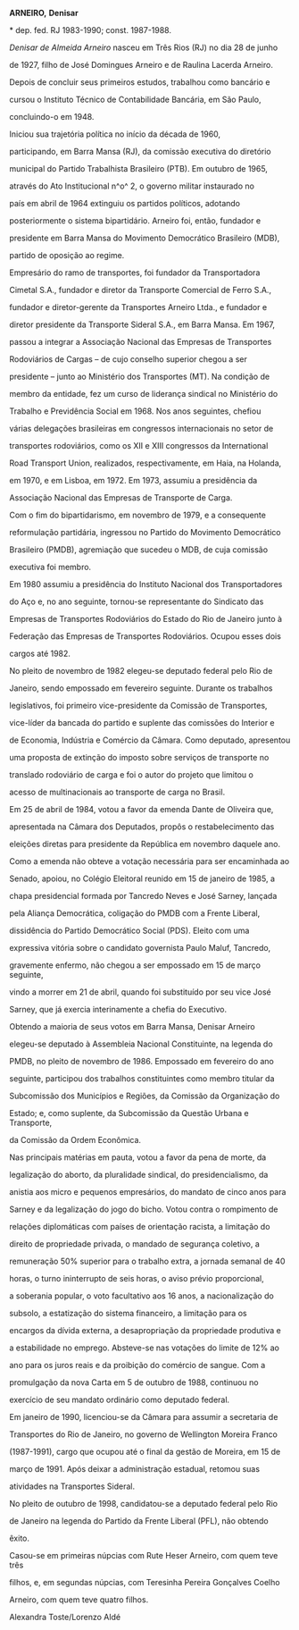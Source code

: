 **ARNEIRO,** **Denisar**



\* dep. fed. RJ 1983-1990; const. 1987-1988.



*Denisar de Almeida Arneiro* nasceu em Três Rios (RJ) no dia 28 de junho

de 1927, filho de José Domingues Arneiro e de Raulina Lacerda Arneiro.



Depois de concluir seus primeiros estudos, trabalhou como bancário e

cursou o Instituto Técnico de Contabilidade Bancária, em São Paulo,

concluindo-o em 1948.



Iniciou sua trajetória política no início da década de 1960,

participando, em Barra Mansa (RJ), da comissão executiva do diretório

municipal do Partido Trabalhista Brasileiro (PTB). Em outubro de 1965,

através do Ato Institucional n^o^ 2, o governo militar instaurado no

país em abril de 1964 extinguiu os partidos políticos, adotando

posteriormente o sistema bipartidário. Arneiro foi, então, fundador e

presidente em Barra Mansa do Movimento Democrático Brasileiro (MDB),

partido de oposição ao regime.



Empresário do ramo de transportes, foi fundador da Transportadora

Cimetal S.A., fundador e diretor da Transporte Comercial de Ferro S.A.,

fundador e diretor-gerente da Transportes Arneiro Ltda., e fundador e

diretor presidente da Transporte Sideral S.A., em Barra Mansa. Em 1967,

passou a integrar a Associação Nacional das Empresas de Transportes

Rodoviários de Cargas – de cujo conselho superior chegou a ser

presidente – junto ao Ministério dos Transportes (MT). Na condição de

membro da entidade, fez um curso de liderança sindical no Ministério do

Trabalho e Previdência Social em 1968. Nos anos seguintes, chefiou

várias delegações brasileiras em congressos internacionais no setor de

transportes rodoviários, como os XII e XIII congressos da International

Road Transport Union, realizados, respectivamente, em Haia, na Holanda,

em 1970, e em Lisboa, em 1972. Em 1973, assumiu a presidência da

Associação Nacional das Empresas de Transporte de Carga.



Com o fim do bipartidarismo, em novembro de 1979, e a consequente

reformulação partidária, ingressou no Partido do Movimento Democrático

Brasileiro (PMDB), agremiação que sucedeu o MDB, de cuja comissão

executiva foi membro.



Em 1980 assumiu a presidência do Instituto Nacional dos Transportadores

do Aço e, no ano seguinte, tornou-se representante do Sindicato das

Empresas de Transportes Rodoviários do Estado do Rio de Janeiro junto à

Federação das Empresas de Transportes Rodoviários. Ocupou esses dois

cargos até 1982.



No pleito de novembro de 1982 elegeu-se deputado federal pelo Rio de

Janeiro, sendo empossado em fevereiro seguinte. Durante os trabalhos

legislativos, foi primeiro vice-presidente da Comissão de Transportes,

vice-líder da bancada do partido e suplente das comissões do Interior e

de Economia, Indústria e Comércio da Câmara. Como deputado, apresentou

uma proposta de extinção do imposto sobre serviços de transporte no

translado rodoviário de carga e foi o autor do projeto que limitou o

acesso de multinacionais ao transporte de carga no Brasil.



Em 25 de abril de 1984, votou a favor da emenda Dante de Oliveira que,

apresentada na Câmara dos Deputados, propôs o restabelecimento das

eleições diretas para presidente da República em novembro daquele ano.

Como a emenda não obteve a votação necessária para ser encaminhada ao

Senado, apoiou, no Colégio Eleitoral reunido em 15 de janeiro de 1985, a

chapa presidencial formada por Tancredo Neves e José Sarney, lançada

pela Aliança Democrática, coligação do PMDB com a Frente Liberal,

dissidência do Partido Democrático Social (PDS). Eleito com uma

expressiva vitória sobre o candidato governista Paulo Maluf, Tancredo,

gravemente enfermo, não chegou a ser empossado em 15 de março seguinte,

vindo a morrer em 21 de abril, quando foi substituído por seu vice José

Sarney, que já exercia interinamente a chefia do Executivo.



Obtendo a maioria de seus votos em Barra Mansa, Denisar Arneiro

elegeu-se deputado à Assembleia Nacional Constituinte, na legenda do

PMDB, no pleito de novembro de 1986. Empossado em fevereiro do ano

seguinte, participou dos trabalhos constituintes como membro titular da

Subcomissão dos Municípios e Regiões, da Comissão da Organização do

Estado; e, como suplente, da Subcomissão da Questão Urbana e Transporte,

da Comissão da Ordem Econômica.



Nas principais matérias em pauta, votou a favor da pena de morte, da

legalização do aborto, da pluralidade sindical, do presidencialismo, da

anistia aos micro e pequenos empresários, do mandato de cinco anos para

Sarney e da legalização do jogo do bicho. Votou contra o rompimento de

relações diplomáticas com países de orientação racista, a limitação do

direito de propriedade privada, o mandado de segurança coletivo, a

remuneração 50% superior para o trabalho extra, a jornada semanal de 40

horas, o turno ininterrupto de seis horas, o aviso prévio proporcional,

a soberania popular, o voto facultativo aos 16 anos, a nacionalização do

subsolo, a estatização do sistema financeiro, a limitação para os

encargos da dívida externa, a desapropriação da propriedade produtiva e

a estabilidade no emprego. Absteve-se nas votações do limite de 12% ao

ano para os juros reais e da proibição do comércio de sangue. Com a

promulgação da nova Carta em 5 de outubro de 1988, continuou no

exercício de seu mandato ordinário como deputado federal.



Em janeiro de 1990, licenciou-se da Câmara para assumir a secretaria de

Transportes do Rio de Janeiro, no governo de Wellington Moreira Franco

(1987-1991), cargo que ocupou até o final da gestão de Moreira, em 15 de

março de 1991. Após deixar a administração estadual, retomou suas

atividades na Transportes Sideral.



No pleito de outubro de 1998, candidatou-se a deputado federal pelo Rio

de Janeiro na legenda do Partido da Frente Liberal (PFL), não obtendo

êxito.



Casou-se em primeiras núpcias com Rute Heser Arneiro, com quem teve três

filhos, e, em segundas núpcias, com Teresinha Pereira Gonçalves Coelho

Arneiro, com quem teve quatro filhos.



Alexandra Toste/Lorenzo Aldé



